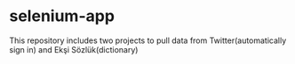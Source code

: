 # selenium-app
This repository includes two projects to pull data from Twitter(automatically sign in) and Ekşi Sözlük(dictionary)
